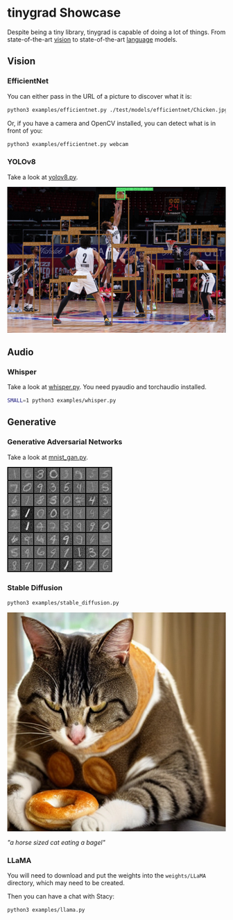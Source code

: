 # tinygrad Showcase

Despite being a tiny library, tinygrad is capable of doing a lot of things. From state-of-the-art [vision](https://arxiv.org/abs/1905.11946) to state-of-the-art [language](https://arxiv.org/abs/1706.03762) models.

## Vision

### EfficientNet

You can either pass in the URL of a picture to discover what it is:

```sh
python3 examples/efficientnet.py ./test/models/efficientnet/Chicken.jpg
````

Or, if you have a camera and OpenCV installed, you can detect what is in front of you:

```sh
python3 examples/efficientnet.py webcam
```

### YOLOv8

Take a look at [yolov8.py](/examples/yolov8.py).

![yolov8 by tinygrad](showcase/yolov8_showcase_image.png)

## Audio

### Whisper

Take a look at [whisper.py](/examples/whisper.py). You need pyaudio and torchaudio installed.

```sh
SMALL=1 python3 examples/whisper.py
```

## Generative

### Generative Adversarial Networks

Take a look at [mnist_gan.py](/examples/mnist_gan.py).

![mnist gan by tinygrad](showcase/mnist_by_tinygrad.jpg)

### Stable Diffusion

```sh
python3 examples/stable_diffusion.py
```

![a horse sized cat eating a bagel](showcase/stable_diffusion_by_tinygrad.jpg)

*"a horse sized cat eating a bagel"*

### LLaMA

You will need to download and put the weights into the `weights/LLaMA` directory, which may need to be created.

Then you can have a chat with Stacy:

```sh
python3 examples/llama.py
```
